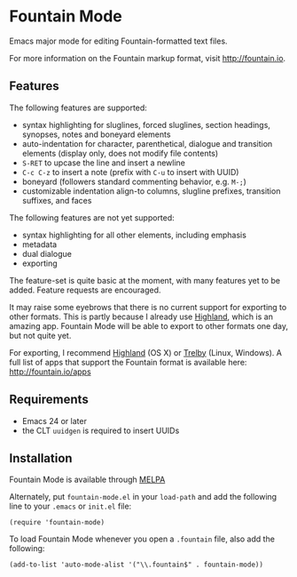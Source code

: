 Fountain Mode
=============

Emacs major mode for editing Fountain-formatted text files.

For more information on the Fountain markup format, visit
<http://fountain.io>.

Features
--------

The following features are supported:

- syntax highlighting for sluglines, forced sluglines, section headings,
  synopses, notes and boneyard elements
- auto-indentation for character, parenthetical, dialogue and transition
  elements (display only, does not modify file contents)
- `S-RET` to upcase the line and insert a newline
- `C-c C-z` to insert a note (prefix with `C-u` to insert with UUID)
- boneyard (followers standard commenting behavior, e.g. `M-;`)
- customizable indentation align-to columns, slugline prefixes,
  transition suffixes, and faces

The following features are not yet supported:

- syntax highlighting for all other elements, including emphasis
- metadata
- dual dialogue
- exporting

The feature-set is quite basic at the moment, with many features yet to
be added. Feature requests are encouraged.

It may raise some eyebrows that there is no current support for
exporting to other formats. This is partly because I already use
[Highland][], which is an amazing app. Fountain Mode will be able to
export to other formats one day, but not quite yet.

For exporting, I recommend [Highland][] (OS X) or [Trelby][] (Linux,
Windows). A full list of apps that support the Fountain format is
available here: <http://fountain.io/apps>

[Highland]: http://www.quoteunquoteapps.com/highland/ "Highland"
[Trelby]: http://www.trelby.org "Trelby"

Requirements
------------

- Emacs 24 or later
- the CLT `uuidgen` is required to insert UUIDs

Installation
------------

Fountain Mode is available through [MELPA][]

Alternately, put `fountain-mode.el` in your `load-path` and add the
following line to your `.emacs` or `init.el` file:

    (require 'fountain-mode)

To load Fountain Mode whenever you open a `.fountain` file, also add the
following:

    (add-to-list 'auto-mode-alist '("\\.fountain$" . fountain-mode))

[MELPA]: http://melpa.milkbox.net "MELPA"
